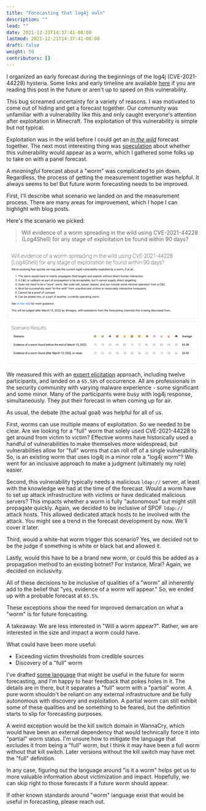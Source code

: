 ```yaml
---
title: "Forecasting that log4j vuln"
description: ""
lead: ""
date: 2021-12-21T14:37:41-08:00
lastmod: 2021-12-21T14:37:41-08:00
draft: false
weight: 50
contributors: []
---
```


I organized an early forecast during the beginnings of the log4j (CVE-2021-44228) hysteria. Some links and early timeline are available [here](https://magoo.github.io/incident-tracking/2021-12-09-log4j) if you are reading this post in the future or aren't up to speed on this vulnerability.

This bug screamed uncertainty for a variety of reasons. I was motivated to come out of hiding and get a forecast together. Our community was unfamiliar with a vulnerability like this and only caught everyone's attention after exploitation in Minecraft. The exploitation of this vulnerability is simple but not typical. 

Exploitation was in the wild before I could get an _[in the wild](https://magoo.medium.com/forecasting-bluekeep-5c25a8d5d681)_ forecast together. The next most interesting thing was [speculation](https://twitter.com/Laughing_Mantis/status/1470165580736987137) about whether this vulnerability would appear as a worm, which I gathered some folks up to take on with a panel forecast. 

A _meaningful_ forecast about a "worm" was complicated to pin down. Regardless, the process of getting the measurement together was helpful. It always seems to be! But future worm forecasting needs to be improved.

First, I'll describe what scenario we landed on and the measurement process. There are many areas for improvement, which I hope I can highlight with blog posts.  

Here's the scenario we picked:

> Will evidence of a worm spreading in the wild using CVE-2021-44228 (Log4Shell) for any stage of exploitation be found within 90 days?

![log4j-data](log4j-data.png)

We measured this with an [expert elicitation](docs/estimation/expert-elicitation) approach, including twelve participants, and landed on a `65.58%` of occurrence. All are professionals in the security community with varying malware experience - some significant and some minor. Many of the participants were busy with log4j response, simultaneously. They put their forecast in when coming up for air. 

As usual, the debate (the actual goal) was helpful for all of us.

First, worms can use multiple means of exploitation. So we needed to be clear. Are we looking for a "full" worm that solely used CVE-2021-44228 to get around from victim to victim? Effective worms have historically used a handful of vulnerabilities to make themselves more widespread, but vulnerabilities allow for "full" worms that can roll off of a single vulnerability. So, is an existing worm that uses log4j in a minor role a "log4j worm"? We went for an inclusive approach to make a judgment (ultimately my role) easier.

Second, this vulnerability typically needs a malicious `ldap://` server, at least with the knowledge we had at the time of the forecast. Would a worm have to set up attack infrastructure with victims or have dedicated malicious servers? This impacts whether a worm is fully "autonomous" but might still propagate quickly. Again, we decided to be inclusive of SPOF `ldap://` attack hosts. This allowed dedicated attack hosts to be involved with the attack. You might see a trend in the forecast development by now. We'll cover it later.

Third, would a white-hat worm trigger this scenario? Yes, we decided not to be the judge if something is white or black hat and allowed it.

Lastly, would this have to be a brand new worm, or could this be added as a propagation method to an existing botnet? For instance, Mirai? Again, we decided on inclusivity.

All of these decisions to be inclusive of qualities of a "worm" all inherently add to the belief that "yes, evidence of a worm will appear." So, we ended up with a probable forecast at `65.5%`.

These exceptions show the need for improved demarcation on what a "worm" is for future forecasting.

A takeaway: We are less interested in "Will a worm appear?". Rather, we are interested in the size and impact a worm could have. 

What could have been more useful: 

- Exceeding victim thresholds from credible sources
- Discovery of a "full" worm 

I've drafted [some language](https://github.com/magoo/forecast-documentation/blob/master/IN-THE-WILD.md#an-in-the-wild-worm) that might be useful in the future for worm forecasting, and I'm happy to hear feedback that pokes holes in it. The details are in there, but it separates a "full" worm with a "partial" worm. A pure worm shouldn't be reliant on any external infrastructure and be fully autonomous with discovery and exploitation. A partial worm can still exhibit some of these qualities and be something to be feared, but the definition starts to slip for forecasting purposes.  

A weird exception would be the kill switch domain in WannaCry, which would have been an external dependency that would technically force it into "partial" worm status. I'm unsure how to mitigate the language that excludes it from being a "full" worm, but I think it may have been a full worm without that kill switch. Later versions without the kill switch may have met the "full" definition. 

In any case, figuring out the language around "is it a worm" helps get us to more valuable information about victimization and impact. Hopefully, we can skip right to those forecasts if a future worm should appear.

If other known standards around "worm" language exist that would be useful in forecasting, please reach out. 

